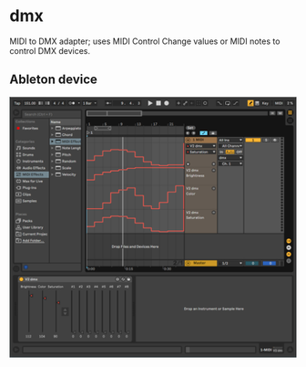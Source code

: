 # dmx

MIDI to DMX adapter; uses MIDI Control Change values or MIDI notes to control DMX devices.

## Ableton device

![Screenshot](Ableton/dmx.png?raw=true)
